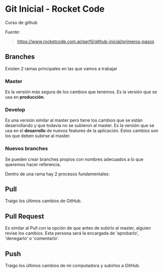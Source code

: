 # Git Inicial - Rocket Code
Curso de github 

*Fuente:* 
> https://www.rocketcode.com.ar/perfil/github-inicial/primeros-pasos

## Branches
Existen 2 ramas principales en las que vamos a trabajar

### Master
Es la versión más segura de los cambios que tenemos.
Es la versión que se usa en **producción**.

### Develop
Es una versión similar al master pero tiene los cambios que se están desarrollando 
y que todavía no se subieron al master.
Es la versión que se usa en el **desarrollo** de nuevos features de la aplicación.
Estos cambios son los que deben subirse al master.

### Nuevos branches
Se pueden crear branches propios con nombres adecuados a lo que 
queremos hacer referencia.


Dentro de una rama hay 2 procesos fundamentales:

## Pull
Traigo los últimos cambios de GitHub.

## Pull Request
Es similar al Pull con la opción de que antes de subirlo al master, alguien revise los cambios. 
Esta persona será la encargada de 'aprobarlo', 'denegarlo' o 'comentarlo'.

## Push
Traigo los últimos cambios de mi computadora y subirlos a GitHub.


